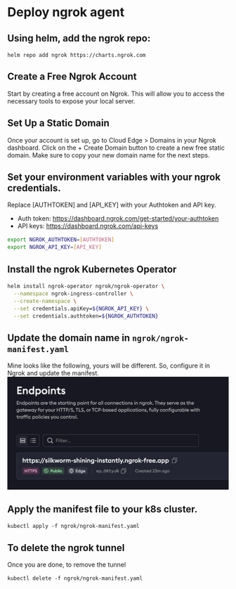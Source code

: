 # Deploy ngrok agent

## Using helm, add the ngrok repo:
```
helm repo add ngrok https://charts.ngrok.com
```

## Create a Free Ngrok Account
Start by creating a free account on Ngrok. This will allow you to access the necessary tools to expose your local server.

## Set Up a Static Domain
Once your account is set up, go to Cloud Edge > Domains in your Ngrok dashboard. Click on the + Create Domain button to create a new free static domain. Make sure to copy your new domain name for the next steps.

## Set your environment variables with your ngrok credentials. 
Replace [AUTHTOKEN] and [API_KEY] with your Authtoken and API key.
* Auth token: https://dashboard.ngrok.com/get-started/your-authtoken
* API keys: https://dashboard.ngrok.com/api-keys
```bash
export NGROK_AUTHTOKEN=[AUTHTOKEN]
export NGROK_API_KEY=[API_KEY]
```

## Install the ngrok Kubernetes Operator
```bash
helm install ngrok-operator ngrok/ngrok-operator \
  --namespace ngrok-ingress-controller \
  --create-namespace \
  --set credentials.apiKey=${NGROK_API_KEY} \
  --set credentials.authtoken=${NGROK_AUTHTOKEN}
```

## Update the domain name in `ngrok/ngrok-manifest.yaml`
Mine looks like the following, yours will be different. So, configure it in Ngrok and update the manifest.
![image](../images/ngrok-endpoint.png)

## Apply the manifest file to your k8s cluster.
```
kubectl apply -f ngrok/ngrok-manifest.yaml
```

## To delete the ngrok tunnel
Once you are done, to remove the tunnel
```
kubectl delete -f ngrok/ngrok-manifest.yaml
```